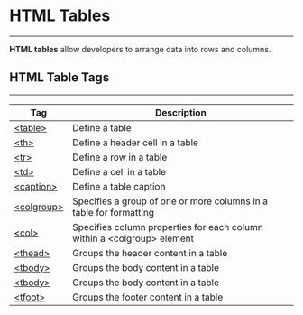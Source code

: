 # HTML Tables
<hr/>
<p><strong>HTML tables</strong> allow developers to arrange data into rows and columns.</p>

## HTML Table Tags
<hr/>
<table>
    <thead>
        <th>Tag</th>
        <th>Description</th>
    </thead>
    <tbody>
        <tr>
            <td><span style="text-decoration: underline">&lt;table&gt;</span></td>
            <td>Define a table</td>
        </tr>
        <tr>
            <td><span style="text-decoration: underline">&lt;th&gt;</span></td>
            <td>Define a header cell in a table</td>
        </tr>
        <tr>
            <td><span style="text-decoration: underline">&lt;tr&gt;</span></td>
            <td>Define a row in a table</td>
        </tr>
        <tr>
            <td><span style="text-decoration: underline">&lt;td&gt;</span></td>
            <td>Define a cell in a table</td>
        </tr>
        <tr>
            <td><span style="text-decoration: underline">&lt;caption&gt;</span></td>
            <td>Define a table caption</td>
        </tr>
        <tr>
            <td><span style="text-decoration: underline">&lt;colgroup&gt;</span></td>
            <td>Specifies a group of one or more columns in a table for formatting</td>
        </tr>
        <tr>
            <td><span style="text-decoration: underline">&lt;col&gt;</span></td>
            <td>Specifies column properties for each column within a <span>&lt;colgroup&gt;</span> element</td>
        </tr>
        <tr>
            <td><span style="text-decoration: underline">&lt;thead&gt;</span></td>
            <td>Groups the header content in a table</td>
        </tr>
        <tr>
            <td><span style="text-decoration: underline">&lt;tbody&gt;</span></td>
            <td>Groups the body content in a table</td>
        </tr>
        <tr>
            <td><span style="text-decoration: underline">&lt;tbody&gt;</span></td>
            <td>Groups the body content in a table</td>
        </tr>
        <tr>
            <td><span style="text-decoration: underline">&lt;tfoot&gt;</span></td>
            <td>Groups the footer content in a table</td>
        </tr>
    </tbody>
</table>